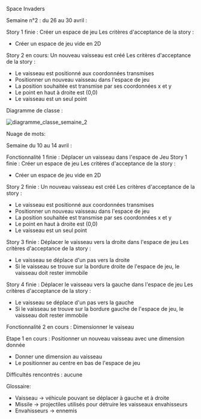 Space Invaders

Semaine n°2 : du 26 au 30 avril :

Story 1 finie : Créer un espace de jeu
Les critères d'acceptance de la story :
- Créer un espace de jeu vide en 2D

Story 2 en cours: Un nouveau vaisseau est créé
Les critères d'acceptance de la story :
- Le vaisseau est positionné aux coordonnées transmises
- Positionner un nouveau vaisseau dans l'espace de jeu
- La position souhaitée est transmise par ses coordonnées x et y
- Le point en haut à droite est (0,0)
- Le vaisseau est un seul point

Diagramme de classe : 


![diagramme_classe_semaine_2](https://user-images.githubusercontent.com/81249827/116934253-00cc5e80-ac65-11eb-9a8a-8c03ab4ca6ad.png)

Nuage de mots:


Semaine du 10 au 14 avril :

Fonctionnalité 1 finie : Déplacer un vaisseau dans l'espace de Jeu
Story 1 finie : Créer un espace de jeu
Les critères d'acceptance de la story :
- Créer un espace de jeu vide en 2D

Story 2 finie :  Un nouveau vaisseau est créé
Les critères d'acceptance de la story :
- Le vaisseau est positionné aux coordonnées transmises
- Positionner un nouveau vaisseau dans l'espace de jeu
- La position souhaitée est transmise par ses coordonnées x et y
- Le point en haut à droite est (0,0)
- Le vaisseau est un seul point

Story 3 finie : Déplacer le vaisseau vers la droite dans l'espace de jeu
Les critères d'acceptance de la story :
- Le vaisseau se déplace d'un pas vers la droite
- Si le vaisseau se trouve sur la bordure droite de l'espace de jeu, le vaisseau doit rester immobile

Story 4 finie : Déplacer le vaisseau vers la gauche dans l'espace de jeu
Les critères d'acceptance de la story :
- Le vaisseau se déplace d'un pas vers la gauche
- Si le vaisseau se trouve sur la bordure gauche de l'espace de jeu, le vaisseau doit rester immobile

Fonctionnalité 2 en cours : Dimensionner le vaiseau

Etape 1  en cours : Positionner un nouveau vaisseau avec une dimension donnée
- Donner une dimension au vaisseau
- Le positionner au centre en bas de l'espace de jeu

Difficultés rencontrés : 
aucune

Glossaire:
- Vaisseau -> véhicule pouvant se déplacer à gauche et à droite
- Missile -> projectiles utilisés pour détruire les vaisseaux envahisseurs
- Envahisseurs -> ennemis
